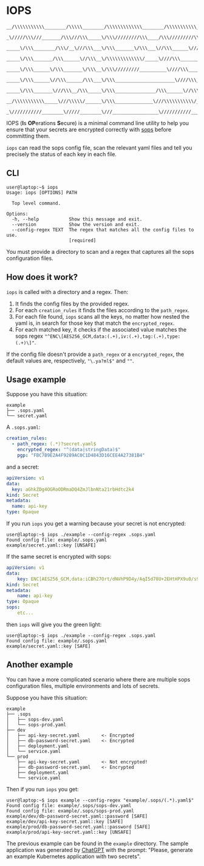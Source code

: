 # IOPS

```ascii
__/\\\\\\\\\\\________/\\\\\________/\\\\\\\\\\\\\________/\\\\\\\\\\\___        
 _\/////\\\///_______/\\\///\\\_____\/\\\/////////\\\____/\\\/////////\\\_       
  _____\/\\\________/\\\/__\///\\\___\/\\\_______\/\\\___\//\\\______\///__      
   _____\/\\\_______/\\\______\//\\\__\/\\\\\\\\\\\\\/_____\////\\\_________     
    _____\/\\\______\/\\\_______\/\\\__\/\\\/////////__________\////\\\______    
     _____\/\\\______\//\\\______/\\\___\/\\\______________________\////\\\___   
      _____\/\\\_______\///\\\__/\\\_____\/\\\_______________/\\\______\//\\\__  
       __/\\\\\\\\\\\_____\///\\\\\/______\/\\\______________\///\\\\\\\\\\\/___ 
        _\///////////________\/////________\///_________________\///////////_____
```

IOPS (**I**s **OP**erations **S**ecure) is a minimal command line utility to help you ensure that your secrets are encrypted correctly with [sops](https://github.com/mozilla/sops) before committing them.

`iops` can read the sops config file, scan the relevant yaml files and tell you precisely the status of each key in each file.

## CLI

```console
user@laptop:~$ iops
Usage: iops [OPTIONS] PATH

  Top level command.

Options:
  -h, --help           Show this message and exit.
  --version            Show the version and exit.
  --config-regex TEXT  The regex that matches all the config files to use.
                       [required]
```

You must provide a directory to scan and a regex that captures all the sops configuration files.

## How does it work?

`iops` is called with a directory and a regex. Then:

1. It finds the config files by the provided regex.
2. For each `creation_rules` it finds the files according to the `path_regex`.
3. For each file found, `iops` scans all the keys, no matter how nested the yaml is, in search for those key that match the `encrypted_regex`.
4. For each matched key, it checks if the associated value matches the sops regex `"^ENC\[AES256_GCM,data:(.+),iv:(.+),tag:(.+),type:(.+)\]"`.

If the config file doesn't provide a `path_regex` or a `encrypted_regex`, the default values are, respectively, `"\.ya?ml$"` and `""`.

## Usage example

Suppose you have this situation:

```text
example
├── .sops.yaml
└── secret.yaml
```

A `.sops.yaml`:

```yaml
creation_rules:
  - path_regex: (.*)?secret.yaml$
    encrypted_regex: "^(data|stringData)$"
    pgp: "FBC7B9E2A4F9289AC0C1D4843D16CEE4A27381B4"
```

and a secret:

```yaml
apiVersion: v1
data:
  key: aGhkZDg4OGRoODRmaDQ4ZmJlbnNta21rbHdtc2k4
kind: Secret
metadata:
  name: api-key
type: Opaque
```

If you run `iops` you get a warning because your secret is not encrypted:

```console
user@laptop:~$ iops ./example --config-regex .sops.yaml
Found config file: example/.sops.yaml
example/secret.yaml::key [UNSAFE]
```

If the same secret is encrypted with sops:

```yaml
apiVersion: v1
data:
    key: ENC[AES256_GCM,data:iCBh27Ort/dNVhP9D4y/AqI5d78U+2EHtHPX9u0/s9ANhA2VeqKSOQ==,iv:HkQVUgB6nvN3TU355K/PTU2NroahHAdoJhzJdgZFMwo=,tag:ayNppVmYJ/MLGrW9RtjV1A==,type:str]
kind: Secret
metadata:
    name: api-key
type: Opaque
sops:
    etc...

```

then `iops` will give you the green light:

```console
user@laptop:~$ iops ./example --config-regex .sops.yaml
Found config file: example/.sops.yaml
example/secret.yaml::key [SAFE]
```

## Another example

You can have a more complicated scenario where there are multiple sops configuration files, multiple environments and lots of secrets.

Suppose you have this situation:

```text
example
├── .sops
│   ├── sops-dev.yaml
│   └── sops-prod.yaml
├── dev
│   ├── api-key-secret.yaml        <- Encrypted
│   ├── db-password-secret.yaml    <- Encrypted
│   ├── deployment.yaml
│   └── service.yaml
└── prod
    ├── api-key-secret.yaml        <- Not encrypted!
    ├── db-password-secret.yaml    <- Encrypted
    ├── deployment.yaml
    └── service.yaml
```

Then if you run `iops` you get:

```console
user@laptop:~$ iops example --config-regex "example/.sops/(.*).yaml$"
Found config file: example/.sops/sops-dev.yaml
Found config file: example/.sops/sops-prod.yaml
example/dev/db-password-secret.yaml::password [SAFE]
example/dev/api-key-secret.yaml::key [SAFE]
example/prod/db-password-secret.yaml::password [SAFE]
example/prod/api-key-secret.yaml::key [UNSAFE]
```

The previous example can be found in the `example` directory. The sample application was generated by [ChatGPT](https://chat.openai.com/chat) with the prompt: "Please, generate an example Kubernetes application with two secrets".
